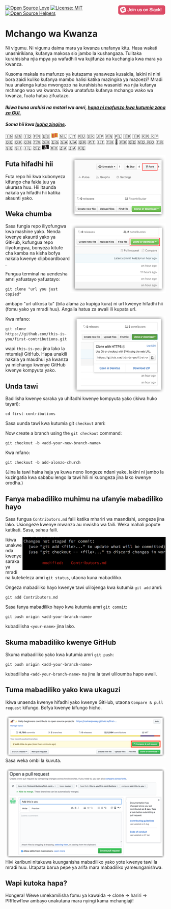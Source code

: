 [![Open Source Love](https://badges.frapsoft.com/os/v1/open-source.svg?v=103)](https://github.com/ellerbrock/open-source-badges/)
[<img align="right" width="150" src="assets/join-slack-team.png">](https://join.slack.com/t/firstcontributors/shared_invite/enQtMzE1MTYwNzI3ODQ0LTZiMDA2OGI2NTYyNjM1MTFiNTc4YTRhZTg4OWZjMzA0ZWZmY2UxYzVkMzI1ZmVmOWI4ODdkZWQwNTM2NDVmNjY)
[![License: MIT](https://img.shields.io/badge/License-MIT-green.svg)](https://opensource.org/licenses/MIT)
[![Open Source Helpers](https://www.codetriage.com/roshanjossey/first-contributions/badges/users.svg)](https://www.codetriage.com/roshanjossey/first-contributions)



# Mchango wa Kwanza


Ni vigumu. Ni vigumu daima mara ya kwanza unafanya kitu. Hasa wakati unashirikiana, kufanya makosa sio jambo la kushangaza. Tulitaka kurahisisha njia mpya ya wafadhili wa kujifunza na kuchangia kwa mara ya kwanza.

Kusoma makala na mafunzo ya kutazama yanaweza kusaidia, lakini ni nini bora zaidi kuliko kufanya mambo halisi katika mazingira ya mazoezi? Mradi huu unalenga kutoa mwongozo na kurahisisha wasanidi wa njia kufanya mchango wao wa kwanza. Ikiwa unatafuta kufanya mchango wako wa kwanza, fuata hatua zifuatazo.

#### *Ikiwa huna urahisi na mstari wa amri, [hapa ni mafunzo kwa kutumia zana za GUI.]( #tutorials-using-other-tools )*

#### *Soma hii kwa [lugha zingine](translations/Translations.md).*

[🇮🇳](translations/README.hi.md)
[🇲🇲](translations/README.mm_unicode.md)
[🇮🇩](translations/README.id.md)
[🇫🇷](translations/README.fr.md)
[🇪🇸](translations/README.es.md)
[<img src="assets/catalan1.png" width="22">](translations/README.ca.md)
[🇳🇱](translations/README.nl.md)
[🇱🇹](translations/README.lt.md)
[🇷🇺](translations/README.ru.md)
[:slovakia:](translations/README.slk.md)
[🇯🇵](translations/README.ja.md)
[🇻🇳](translations/README.vn.md)
[🇵🇱](translations/README.pl.md)
[🇮🇷](translations/README.fa.md)
[🇮🇷](translations/README.fa.en.md)
[🇰🇷 🇰🇵](translations/README.ko.md)
[🇩🇪](translations/README.de.md)
[🇩🇰](translations/README.da.md)
[🇨🇳](translations/README.chs.md)
[🇹🇼](translations/README.cht.md)
[🇬🇷](translations/README.gr.md)
[🇪🇬](translations/README.eg.md)
[🇸🇦](translations/README.ar.md)
[🇺🇦](translations/README.ua.md)
[🇧🇷](translations/README.pt_br.md)
[🇵🇹](translations/README.pt-pt.md)
[🇮🇹](translations/README.it.md)
[🇹🇭](translations/README.th.md)
[🏴](translations/README.gl.md)
[🇵🇰](translations/README.ur.md)
[:bangladesh:](translations/README.bn.md)
[🇲🇩 🇷🇴](translations/README.ro.md)
[🇹🇷](translations/README.tr.md)
[🇸🇪](translations/README.se.md)
[:slovenia:](translations/README.sl.md)
[🇮🇱](translations/README.hb.md)
[🇨🇿](translations/README.cs.md)
[<img src="assets/pirate.png" width="22">](translations/README.en-pirate.md)
[🇲🇽](translations/README.mx.md)
[🇿🇦](translations/README.zul.md)
[🇿🇦](translations/README.afk.md)
[🇰🇪](translations/README.kws.md)



<img align="right" width="300" src="assets/fork.png" alt="fork this repository" />


## Futa hifadhi hii

Futa repo hii kwa kubonyeza kifungo cha fakia juu ya ukurasa huu. Hii itaunda nakala ya hifadhi hii katika akaunti yako.

## Weka chumba

<img align="right" width="300" src="assets/clone.png" alt="clone this repository" />

Sasa fungia repo iliyofungwa kwa mashine yako. Nenda kwenye akaunti yako ya GitHub, kufungua repo iliyofungwa, bonyeza kitufe cha kamba na kisha bofya nakala kwenye clipboardboard .


Fungua terminal na uendesha amri yafuatayo yafuatayo:

```
git clone "url you just copied"
```

ambapo "url ulikosa tu" (bila alama za kupiga kura) ni url kwenye hifadhi hii (fomu yako ya mradi huu). Angalia hatua za awali ili kupata url.

<img align="right" width="300" src="assets/copy-to-clipboard.png" alt="copy URL to clipboard" />

Kwa mfano:

```
git clone https://github.com/this-is-you/first-contributions.git
```

wapi `this-is-you` jina lako la mtumiaji GitHub. Hapa unakili nakala ya maudhui ya kwanza ya michango kwenye GitHub kwenye kompyuta yako.

## Unda tawi

Badilisha kwenye saraka ya uhifadhi kwenye kompyuta yako (ikiwa huko tayari):

```
cd first-contributions
```

Sasa uunda tawi kwa kutumia git `checkout` amri:

Now create a branch using the `git checkout` command:

```
git checkout -b <add-your-new-branch-name>
```

Kwa mfano:

```
git checkout -b add-alonzo-church
```

(Jina la tawi haina haja ya kuwa neno liongeze ndani yake, lakini ni jambo la kuzingatia kwa sababu lengo la tawi hili ni kuongeza jina lako kwenye orodha.)

## Fanya mabadiliko muhimu na ufanyie mabadiliko hayo

Sasa fungua `Contributors.md` faili katika mhariri wa maandishi, uongeze jina lako. Usiongeze kwenye mwanzo au mwisho wa faili. Weka mahali popote katikati. Sasa, sahau faili.

<img align="right" width="450" src="assets/git-status.png" alt="git status" />

Ikiwa unakwenda kwenye saraka ya mradi na kutekeleza amri `git status`, utaona kuna mabadiliko.


Ongeza mabadiliko hayo kwenye tawi ulilojenga kwa kutumia `git add` amri:

```
git add Contributors.md
```

Sasa fanya mabadiliko hayo kwa kutumia amri `git commit`:

```
git push origin <add-your-branch-name>
```

kubadilisha `<your-name>` jina lako.

## Skuma mabadiliko kwenye GitHub

Skuma mabadiliko yako kwa kutumia amri `git push`:

```
git push origin <add-your-branch-name>
```

kubadilisha `<add-your-branch-name>` na jina la tawi uliloumba hapo awali.

## Tuma mabadiliko yako kwa ukaguzi

Ikiwa unaenda kwenye hifadhi yako kwenye GitHub, utaona `Compare & pull request` kifungo. Bofya kwenye kifungo hicho.

<img style="float: right;" src="assets/compare-and-pull.png" alt="create a pull request" />

Sasa weka ombi la kuvuta.

<img style="float: right;" src="assets/submit-pull-request.png" alt="submit pull request" />

Hivi karibuni nitakuwa kuunganisha mabadiliko yako yote kwenye tawi la mradi huu. Utapata barua pepe ya arifa mara mabadiliko yameunganishwa.

## Wapi kutoka hapa?

Hongera! Wewe umekamilisha fomu ya kawaida -> clone -> hariri -> PRflowflow ambayo unakutana mara nyingi kama mchangiaji!